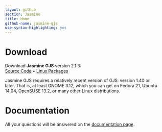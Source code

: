 ```yaml
---
layout: github
section: Jasmine
title: Home
github-name: jasmine-gjs
use-syntax-highlighting: yes
---
```


# Download #

<p class="callout">
    Download <strong>Jasmine GJS</strong> version 2.1.3:<br/>
    <a class="source-download" href="/downloads/jasmine-gjs-2.1.3.tar.xz">Source Code</a> &bull;
    <a class="source-download" href="http://software.opensuse.org/download/package?project=home:ptomato&amp;package=jasmine-gjs">Linux Packages</a>
</p>

Jasmine GJS requires a relatively recent version of GJS: version 1.40 or later.
That is, at least GNOME 3.12, which you can get on Fedora 21, Ubuntu 14.04, OpenSUSE 13.2, or many other Linux distributions.

# Documentation #

All your questions will be answered on the [documentation page](https://github.com/ptomato/jasmine-gjs#jasmine-for-gjs).
